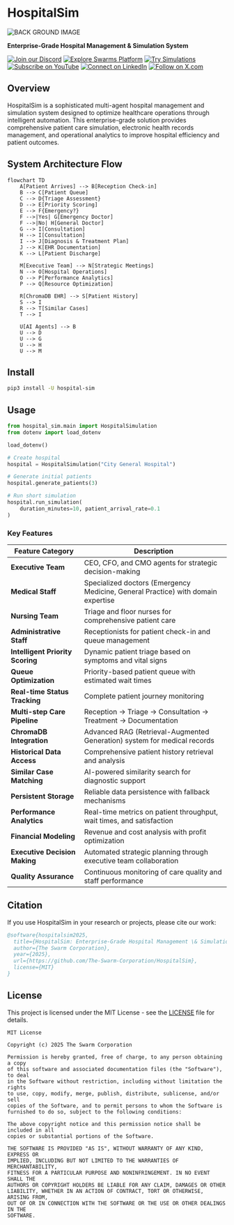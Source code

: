 
# HospitalSim

![BACK GROUND IMAGE](bg.jpg)

**Enterprise-Grade Hospital Management & Simulation System**

[![Join our Discord](https://img.shields.io/badge/Discord-Join%20our%20server-5865F2?style=for-the-badge&logo=discord&logoColor=white)](https://discord.gg/EamjgSaEQf) [![Explore Swarms Platform](https://img.shields.io/badge/Swarms-Platform-purple?style=for-the-badge&logo=web&logoColor=white)](https://swarms.ai) [![Try Simulations](https://img.shields.io/badge/Simulations-Try%20Now-orange?style=for-the-badge&logo=experiment&logoColor=white)](https://swarms.ai/simulations) [![Subscribe on YouTube](https://img.shields.io/badge/YouTube-Subscribe-red?style=for-the-badge&logo=youtube&logoColor=white)](https://www.youtube.com/@kyegomez3242) [![Connect on LinkedIn](https://img.shields.io/badge/LinkedIn-Connect-blue?style=for-the-badge&logo=linkedin&logoColor=white)](https://www.linkedin.com/in/kye-g-38759a207/) [![Follow on X.com](https://img.shields.io/badge/X.com-Follow-1DA1F2?style=for-the-badge&logo=x&logoColor=white)](https://x.com/kyegomezb)



## Overview

HospitalSim is a sophisticated multi-agent hospital management and simulation system designed to optimize healthcare operations through intelligent automation. This enterprise-grade solution provides comprehensive patient care simulation, electronic health records management, and operational analytics to improve hospital efficiency and patient outcomes.

## System Architecture Flow

```mermaid
flowchart TD
    A[Patient Arrives] --> B[Reception Check-in]
    B --> C[Patient Queue]
    C --> D{Triage Assessment}
    D --> E[Priority Scoring]
    E --> F{Emergency?}
    F -->|Yes| G[Emergency Doctor]
    F -->|No| H[General Doctor]
    G --> I[Consultation]
    H --> I[Consultation]
    I --> J[Diagnosis & Treatment Plan]
    J --> K[EHR Documentation]
    K --> L[Patient Discharge]
    
    M[Executive Team] --> N[Strategic Meetings]
    N --> O[Hospital Operations]
    O --> P[Performance Analytics]
    P --> Q[Resource Optimization]
    
    R[ChromaDB EHR] --> S[Patient History]
    S --> I
    R --> T[Similar Cases]
    T --> I
    
    U[AI Agents] --> B
    U --> D
    U --> G
    U --> H
    U --> M

```


## Install

```bash
pip3 install -U hospital-sim
```

## Usage

```python
from hospital_sim.main import HospitalSimulation
from dotenv import load_dotenv

load_dotenv()

# Create hospital
hospital = HospitalSimulation("City General Hospital")

# Generate initial patients
hospital.generate_patients(3)

# Run short simulation
hospital.run_simulation(
    duration_minutes=10, patient_arrival_rate=0.1
)
```


### Key Features

| Feature Category            | Description |
|----------------------------|-------------|
| **Executive Team**          | CEO, CFO, and CMO agents for strategic decision-making |
| **Medical Staff**           | Specialized doctors (Emergency Medicine, General Practice) with domain expertise |
| **Nursing Team**            | Triage and floor nurses for comprehensive patient care |
| **Administrative Staff**    | Receptionists for patient check-in and queue management |
| **Intelligent Priority Scoring** | Dynamic patient triage based on symptoms and vital signs |
| **Queue Optimization**      | Priority-based patient queue with estimated wait times |
| **Real-time Status Tracking** | Complete patient journey monitoring |
| **Multi-step Care Pipeline** | Reception → Triage → Consultation → Treatment → Documentation |
| **ChromaDB Integration**    | Advanced RAG (Retrieval-Augmented Generation) system for medical records |
| **Historical Data Access**  | Comprehensive patient history retrieval and analysis |
| **Similar Case Matching**   | AI-powered similarity search for diagnostic support |
| **Persistent Storage**      | Reliable data persistence with fallback mechanisms |
| **Performance Analytics**   | Real-time metrics on patient throughput, wait times, and satisfaction |
| **Financial Modeling**      | Revenue and cost analysis with profit optimization |
| **Executive Decision Making** | Automated strategic planning through executive team collaboration |
| **Quality Assurance**       | Continuous monitoring of care quality and staff performance |

## Citation

If you use HospitalSim in your research or projects, please cite our work:

```bibtex
@software{hospitalsim2025,
  title={HospitalSim: Enterprise-Grade Hospital Management \& Simulation System},
  author={The Swarm Corporation},
  year={2025},
  url={https://github.com/The-Swarm-Corporation/HospitalSim},
  license={MIT}
}
```

## License

This project is licensed under the MIT License - see the [LICENSE](LICENSE) file for details.

```
MIT License

Copyright (c) 2025 The Swarm Corporation

Permission is hereby granted, free of charge, to any person obtaining a copy
of this software and associated documentation files (the "Software"), to deal
in the Software without restriction, including without limitation the rights
to use, copy, modify, merge, publish, distribute, sublicense, and/or sell
copies of the Software, and to permit persons to whom the Software is
furnished to do so, subject to the following conditions:

The above copyright notice and this permission notice shall be included in all
copies or substantial portions of the Software.

THE SOFTWARE IS PROVIDED "AS IS", WITHOUT WARRANTY OF ANY KIND, EXPRESS OR
IMPLIED, INCLUDING BUT NOT LIMITED TO THE WARRANTIES OF MERCHANTABILITY,
FITNESS FOR A PARTICULAR PURPOSE AND NONINFRINGEMENT. IN NO EVENT SHALL THE
AUTHORS OR COPYRIGHT HOLDERS BE LIABLE FOR ANY CLAIM, DAMAGES OR OTHER
LIABILITY, WHETHER IN AN ACTION OF CONTRACT, TORT OR OTHERWISE, ARISING FROM,
OUT OF OR IN CONNECTION WITH THE SOFTWARE OR THE USE OR OTHER DEALINGS IN THE
SOFTWARE.
```
